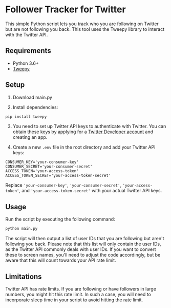 # Follower Tracker for Twitter

This simple Python script lets you track who you are following on Twitter but are not following you back. This tool uses the Tweepy library to interact with the Twitter API.

## Requirements
- Python 3.6+
- [Tweepy](https://www.tweepy.org/)

## Setup

1. Download main.py

2. Install dependencies:
```bash
pip install tweepy
```

3. You need to set up Twitter API keys to authenticate with Twitter. You can obtain these keys by applying for a [Twitter Developer account](https://developer.twitter.com/en/docs/twitter-api/getting-started/getting-access-to-the-twitter-api) and creating an app.

4. Create a new `.env` file in the root directory and add your Twitter API keys:
```env
CONSUMER_KEY='your-consumer-key'
CONSUMER_SECRET='your-consumer-secret'
ACCESS_TOKEN='your-access-token'
ACCESS_TOKEN_SECRET='your-access-token-secret'
```
Replace `'your-consumer-key'`, `'your-consumer-secret'`, `'your-access-token'`, and `'your-access-token-secret'` with your actual Twitter API keys.

## Usage

Run the script by executing the following command:

```bash
python main.py
```

The script will then output a list of user IDs that you are following but aren't following you back. Please note that this list will only contain the user IDs, as the Twitter API commonly deals with user IDs. If you want to convert these to screen names, you'll need to adjust the code accordingly, but be aware that this will count towards your API rate limit.

## Limitations
Twitter API has rate limits. If you are following or have followers in large numbers, you might hit this rate limit. In such a case, you will need to incorporate sleep time in your script to avoid hitting the rate limit.
